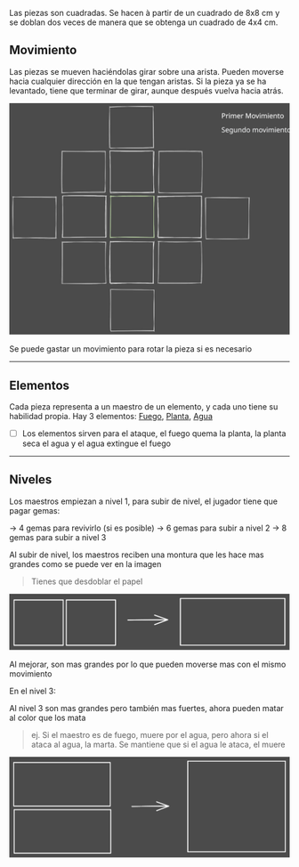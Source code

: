 
Las piezas son cuadradas. Se hacen à partir de un cuadrado de 8x8 cm y se doblan dos veces de manera que se obtenga un cuadrado de 4x4 cm.

## Movimiento

Las piezas se mueven haciéndolas girar sobre una arista.
Pueden moverse hacia cualquier dirección en la que tengan aristas.
Si la pieza ya se ha levantado, tiene que terminar de girar, aunque después vuelva hacia atrás.

![Tablero](tablero.excalidraw.svg)


Se puede gastar un movimiento para rotar la pieza si es necesario

---
## Elementos

Cada pieza representa a un maestro de un elemento, y cada uno tiene su habilidad propia. 
Hay 3 elementos: [Fuego](Elementos/Fuego.md), [Planta](Elementos/Planta.md), [Agua](Elementos/Agua.md)

- [ ] Los elementos sirven para el ataque, el fuego quema la planta, la planta seca el agua y el agua extingue el fuego

---
## Niveles

Los maestros empiezan a nivel 1, para subir de nivel, el jugador tiene que pagar gemas:

 -> 4 gemas para revivirlo (si es posible)
 -> 6 gemas para subir a nivel 2
 -> 8 gemas para subir a nivel 3
 

Al subir de nivel, los maestros reciben una montura que les hace mas grandes como se puede ver en la imagen

> Tienes que desdoblar el papel

![Mejora de un maestro de nivel 1 a nivel 2](MejoraMaestro2.excalidraw.svg)

Al mejorar, son mas grandes por lo que pueden moverse mas con el mismo movimiento

En el nivel 3:

Al nivel 3 son mas grandes pero también mas fuertes, ahora pueden matar al color que los mata

> ej. Si el maestro es de fuego, muere por el agua, pero ahora si el ataca al agua, la marta. Se mantiene que si el agua le ataca, el muere

![Mejora de nivel 2 a nivel 3](MejoraMaestro3.excalidraw.svg)


